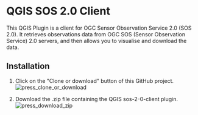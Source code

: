 # QGIS SOS 2.0 Client
This QGIS Plugin is a client for OGC Sensor Observation Service 2.0 (SOS 2.0). 
It retrieves observations data from OGC SOS (Sensor Observation Service) 2.0 servers, and then allows you to visualise and download
the data.

## Installation
1. Click on the "Clone or download" button of this GitHub project. 
![press_clone_or_download](https://user-images.githubusercontent.com/20395133/28535255-fd4f32a6-70a3-11e7-8244-081d475032fa.png)

2. Download the .zip file containing the QGIS sos-2-0-client plugin.
![press_download_zip](https://user-images.githubusercontent.com/20395133/28535354-5a97377e-70a4-11e7-8e20-cfdfd1be7c6d.png)


